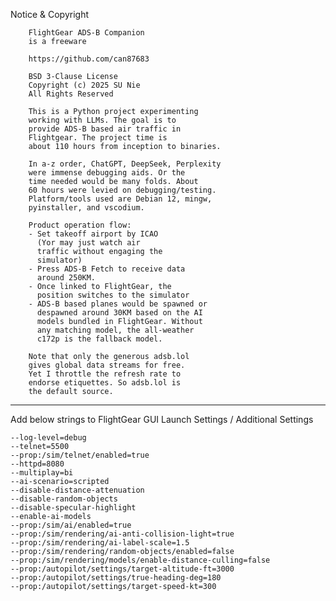 Notice & Copyright
        
        FlightGear ADS-B Companion 
        is a freeware

        https://github.com/can87683
        
        BSD 3-Clause License
        Copyright (c) 2025 SU Nie
        All Rights Reserved
 
        This is a Python project experimenting 
        working with LLMs. The goal is to 
        provide ADS-B based air traffic in 
        Flightgear. The project time is 
        about 110 hours from inception to binaries.

        In a-z order, ChatGPT, DeepSeek, Perplexity
        were immense debugging aids. Or the
        time needed would be many folds. About
        60 hours were levied on debugging/testing.
        Platform/tools used are Debian 12, mingw, 
        pyinstaller, and vscodium.

        Product operation flow:
        - Set takeoff airport by ICAO
          (Yor may just watch air 
          traffic without engaging the
          simulator)
        - Press ADS-B Fetch to receive data 
          around 250KM.
        - Once linked to FlightGear, the 
          position switches to the simulator
        - ADS-B based planes would be spawned or 
          despawned around 30KM based on the AI 
          models bundled in FlightGear. Without 
          any matching model, the all-weather 
          c172p is the fallback model.

        Note that only the generous adsb.lol
        gives global data streams for free. 
        Yet I throttle the refresh rate to 
        endorse etiquettes. So adsb.lol is
        the default source.

        
-----------------------------------------------------

Add below strings to FlightGear GUI Launch Settings / Additional Settings
    
    --log-level=debug
    --telnet=5500
    --prop:/sim/telnet/enabled=true
    --httpd=8080
    --multiplay=bi
    --ai-scenario=scripted
    --disable-distance-attenuation
    --disable-random-objects
    --disable-specular-highlight
    --enable-ai-models
    --prop:/sim/ai/enabled=true
    --prop:/sim/rendering/ai-anti-collision-light=true
    --prop:/sim/rendering/ai-label-scale=1.5
    --prop:/sim/rendering/random-objects/enabled=false
    --prop:/sim/rendering/models/enable-distance-culling=false
    --prop:/autopilot/settings/target-altitude-ft=3000
    --prop:/autopilot/settings/true-heading-deg=180
    --prop:/autopilot/settings/target-speed-kt=300
